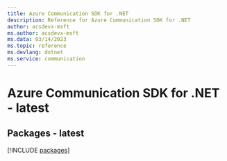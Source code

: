 ```yaml
---
title: Azure Communication SDK for .NET
description: Reference for Azure Communication SDK for .NET
author: acsdevx-msft
ms.author: acsdevx-msft
ms.data: 03/14/2023
ms.topic: reference
ms.devlang: dotnet
ms.service: communication
---
```

# Azure Communication SDK for .NET - latest
## Packages - latest
[!INCLUDE [packages](communication-index.md)]